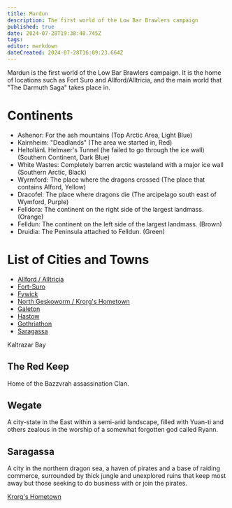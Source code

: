 ```yaml
---
title: Mardun
description: The first world of the Low Bar Brawlers campaign
published: true
date: 2024-07-28T19:38:48.745Z
tags: 
editor: markdown
dateCreated: 2024-07-28T16:09:23.664Z
---
```


Mardun is the first world of the Low Bar Brawlers campaign. It is the home of locations such as Fort Suro and Allford/Alltricia, and the main world that "The Darmuth Saga" takes place in.

# Continents
- Ashenor: For the ash mountains (Top Arctic Area, Light Blue)
- Kairnheim: "Deadlands" (The area we started in, Red)
- HeltollánL Helmaer's Tunnel (he failed to go through the ice wall) (Southern Continent, Dark Blue)
- White Wastes: Completely barren arctic wasteland with a major ice wall (Southern Arctic, Black)
- Wyrmford: The place where the dragons crossed (The place that contains Alford, Yellow)
- Dracofel: The place where dragons die (The arcipelago south east of Wymford, Purple)
- Felldora: The continent on the right side of the largest landmass. (Orange)
- Felldun: The continent on the left side of the largest landmass. (Brown)
- Druidia: The Peninsula attached to Felldun. (Green)

# List of Cities and Towns
- [Allford / Alltricia](/locations/Mardun/Allford)
- [Fort-Suro](/locations/Mardun/Fort-Suro)
- [Fywick](/locations/Mardun/Fywick)
- [North Geskoworm / Krorg's Hometown](/locations/Mardun/north_geskoworm)
- [Galeton](/locations/Mardun/Galeton)
- [Hastow](/locations/Mardun/Hastow)
- [Gothriathon](/locations/Mardun/Gothriathon)
- [Saragassa](/locations/Mardun/Saragassa)


Kaltrazar Bay

## The Red Keep
Home of the Bazzvrah assassination Clan. 

## Wegate
A city-state in the East within a semi-arid landscape, filled with Yuan-ti and others zealous in the worship of a somewhat forgotten god called Ryann.

## Saragassa
A city in the northern dragon sea, a haven of pirates and a base of raiding commerce, surrounded by thick jungle and unexplored ruins that keep most away but those seeking to do business with or join the pirates.



[Krorg's Hometown](/locations/north_geskoworm)